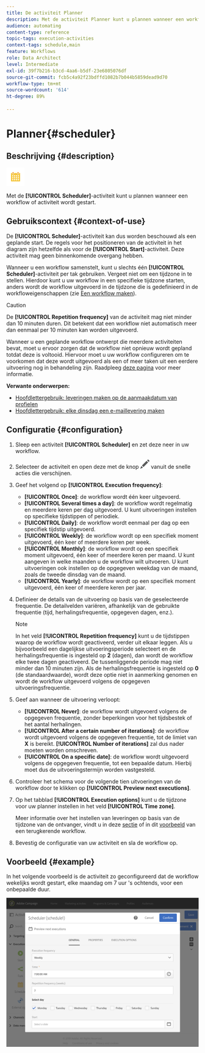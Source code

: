 ```yaml
---
title: De activiteit Planner
description: Met de activiteit Planner kunt u plannen wanneer een workflow of activiteit wordt gestart.
audience: automating
content-type: reference
topic-tags: execution-activities
context-tags: schedule,main
feature: Workflows
role: Data Architect
level: Intermediate
exl-id: 39f7b216-b3cd-4aa6-b5df-23e6805076df
source-git-commit: fcb5c4a92f23bdffd1082b7b044b5859dead9d70
workflow-type: tm+mt
source-wordcount: '614'
ht-degree: 89%

---
```


# Planner{#scheduler}

## Beschrijving {#description}

![](assets/scheduler.png)

Met de **[!UICONTROL Scheduler]**-activiteit kunt u plannen wanneer een workflow of activiteit wordt gestart.

## Gebruikscontext {#context-of-use}

De **[!UICONTROL Scheduler]**-activiteit kan dus worden beschouwd als een geplande start. De regels voor het positioneren van de activiteit in het diagram zijn hetzelfde als voor de **[!UICONTROL Start]**-activiteit. Deze activiteit mag geen binnenkomende overgang hebben.

Wanneer u een workflow samenstelt, kunt u slechts één **[!UICONTROL Scheduler]**-activiteit per tak gebruiken. Vergeet niet om een tijdzone in te stellen. Hierdoor kunt u uw workflow in een specifieke tijdzone starten, anders wordt de workflow uitgevoerd in de tijdzone die is gedefinieerd in de workfloweigenschappen (zie [Een workflow maken](../../automating/using/building-a-workflow.md)).

>[!CAUTION]
>
>De **[!UICONTROL Repetition frequency]** van de activiteit mag niet minder dan 10 minuten duren. Dit betekent dat een workflow niet automatisch meer dan eenmaal per 10 minuten kan worden uitgevoerd.

Wanneer u een geplande workflow ontwerpt die meerdere activiteiten bevat, moet u ervoor zorgen dat de workflow niet opnieuw wordt gepland totdat deze is voltooid. Hiervoor moet u uw workflow configureren om te voorkomen dat deze wordt uitgevoerd als een of meer taken uit een eerdere uitvoering nog in behandeling zijn. Raadpleeg [deze pagina](../../automating/using/scheduled-workflows-execution.md) voor meer informatie.

**Verwante onderwerpen:**

* [Hoofdlettergebruik: leveringen maken op de aanmaakdatum van profielen](../../automating/using/workflow-creation-date-query.md)
* [Hoofdlettergebruik: elke dinsdag een e-maillevering maken](../../automating/using/workflow-weekly-offer.md)

## Configuratie {#configuration}

1. Sleep een activiteit **[!UICONTROL Scheduler]** en zet deze neer in uw workflow.
1. Selecteer de activiteit en open deze met de knop ![](assets/edit_darkgrey-24px.png) vanuit de snelle acties die verschijnen.
1. Geef het volgend op **[!UICONTROL Execution frequency]**:

   * **[!UICONTROL Once]**: de workflow wordt één keer uitgevoerd.
   * **[!UICONTROL Several times a day]**: de workflow wordt regelmatig en meerdere keren per dag uitgevoerd. U kunt uitvoeringen instellen op specifieke tijdstippen of periodiek.
   * **[!UICONTROL Daily]**: de workflow wordt eenmaal per dag op een specifiek tijdstip uitgevoerd.
   * **[!UICONTROL Weekly]**: de workflow wordt op een specifiek moment uitgevoerd, één keer of meerdere keren per week.
   * **[!UICONTROL Monthly]**: de workflow wordt op een specifiek moment uitgevoerd, één keer of meerdere keren per maand. U kunt aangeven in welke maanden u de workflow wilt uitvoeren. U kunt uitvoeringen ook instellen op de opgegeven weekdag van de maand, zoals de tweede dinsdag van de maand.
   * **[!UICONTROL Yearly]**: de workflow wordt op een specifiek moment uitgevoerd, één keer of meerdere keren per jaar.

1. Definieer de details van de uitvoering op basis van de geselecteerde frequentie. De detailvelden variëren, afhankelijk van de gebruikte frequentie (tijd, herhalingsfrequentie, opgegeven dagen, enz.).

   >[!NOTE]
   >
   >In het veld **[!UICONTROL Repetition frequency]** kunt u de tijdstippen waarop de workflow wordt geactiveerd, verder uit elkaar leggen. Als u bijvoorbeeld een dagelijkse uitvoeringsperiode selecteert en de herhalingsfrequentie is ingesteld op **2** (dagen), dan wordt de workflow elke twee dagen geactiveerd. De tussenliggende periode mag niet minder dan 10 minuten zijn. Als de herhalingsfrequentie is ingesteld op **0** (de standaardwaarde), wordt deze optie niet in aanmerking genomen en wordt de workflow uitgevoerd volgens de opgegeven uitvoeringsfrequentie.

1. Geef aan wanneer de uitvoering verloopt:

   * **[!UICONTROL Never]**: de workflow wordt uitgevoerd volgens de opgegeven frequentie, zonder beperkingen voor het tijdsbestek of het aantal herhalingen.
   * **[!UICONTROL After a certain number of iterations]**: de workflow wordt uitgevoerd volgens de opgegeven frequentie, tot de limiet van **X** is bereikt. **[!UICONTROL Number of iterations]** zal dus nader moeten worden omschreven.
   * **[!UICONTROL On a specific date]**: de workflow wordt uitgevoerd volgens de opgegeven frequentie, tot een bepaalde datum. Hierbij moet dus de uitvoeringstermijn worden vastgesteld.

1. Controleer het schema voor de volgende tien uitvoeringen van de workflow door te klikken op **[!UICONTROL Preview next executions]**.

1. Op het tabblad **[!UICONTROL Execution options]** kunt u de tijdzone voor uw planner instellen in het veld **[!UICONTROL Time zone]**.

   Meer informatie over het instellen van leveringen op basis van de tijdzone van de ontvanger, vindt u in deze [sectie](../../sending/using/sending-messages-at-the-recipient-s-time-zone.md) of in dit [voorbeeld](../../automating/using/recurring-push-notifications.md) van een terugkerende workflow.

1. Bevestig de configuratie van uw activiteit en sla de workflow op.

## Voorbeeld {#example}

In het volgende voorbeeld is de activiteit zo geconfigureerd dat de workflow wekelijks wordt gestart, elke maandag om 7 uur &#39;s ochtends, voor een onbepaalde duur.

![](assets/wkf_scheduler_example.png)

